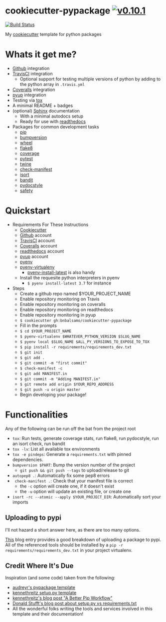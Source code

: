 # cookiecutter-pypackage [![v0.10.1](https://img.shields.io/badge/version-0.10.1-blue.svg)](https://github.com/bnbalsamo/cookiecutter-pypackage/releases)

[![Build Status](https://travis-ci.org/bnbalsamo/cookiecutter-pypackage.svg?branch=master)](https://travis-ci.org/bnbalsamo/cookiecutter-pypackage)

My [cookiecutter](https://github.com/audreyr/cookiecutter) template for python packages

# Whats it get me?
- [Github](https://github.com/) integration
- [TravisCI](https://travis-ci.org/) integration
    - Optional support for testing multiple versions of python by adding to the python array in ```.travis.yml```
- [Coveralls](https://coveralls.io/) integration
- [pyup](https://pyup.io/) integration
- Testing via [tox](https://tox.readthedocs.io/en/latest/)
- A minimal README + badges
- (optional) [Sphinx](http://www.sphinx-doc.org) documentation
    - With a minimal autodocs setup
    - Ready for use with [readthedocs](https://readthedocs.org/)
- Packages for common development tasks
    - [pip](https://pip.pypa.io/en/latest/)
    - [bumpversion](https://github.com/peritus/bumpversion)
    - [wheel](http://pythonwheels.com/)
    - [flake8](http://flake8.pycqa.org/en/latest/)
    - [coverage](https://coverage.readthedocs.io/en/latest/)
    - [pytest](https://docs.pytest.org/en/latest/)
    - [twine](https://pypi.python.org/pypi/twine)
    - [check-manifest](https://github.com/mgedmin/check-manifest)
    - [isort](https://github.com/timothycrosley/isort)
    - [bandit](https://github.com/PyCQA/bandit)
    - [pydocstyle](www.pydocstyle.org/en/latest/)
    - [safety](https://pyup.io/docs/safety/installation-and-usage/)

# Quickstart

- Requirements For These Instructions
    - [Cookiecutter](https://github.com/audreyr/cookiecutter)
    - [Github](https://github.com/) account
    - [TravisCI](https://travis-ci.org/) account
    - [Coveralls](https://coveralls.io/) account
    - [readthedocs](https://readthedocs.org/) account
    - [pyup](https://pyup.io/) account
    - [pyenv](https://github.com/pyenv/pyenv)
    - [pyenv-virtualenv](https://github.com/pyenv/pyenv-virtualenv)
        - [pyenv-install-latest](https://github.com/momo-lab/pyenv-install-latest) is also handy
    - Install the requesite python interpreters in pyenv
        - ```$ pyenv install-latest 3.7``` for instance
- Steps
    - Create a github repo named $YOUR_PROJECT_NAME
    - Enable repository monitoring on Travis
    - Enable repository monitoring on coveralls
    - Enable repository monitoring on readthedocs
    - Enable repository monitoring in pyup
    - ```$ cookiecutter gh:bnbalsamo/cookiecutter-pypackage```
    - Fill in the prompts
    - ```$ cd $YOUR_PROJECT_NAME```
    - ```$ pyenv-virtualenv $WHATEVER_PYTHON_VERSION $SLUG_NAME```
    - ```$ pyenv local $SLUG_NAME $ALL_PY_VERSIONS_TO_EXPOSE_TO_TOX```
    - ```$ pip install -r requirements/requirements_dev.txt```
    - ```$ git init```
    - ```$ git add .```
    - ```$ git commit -m "first commit"```
    - ```$ check-manifest -c```
    - ```$ git add MANIFEST.in```
    - ```$ git commit -m "Adding MANIFEST.in"```
    - ```$ git remote add origin $YOUR_REPO_ADDRESS```
    - ```$ git push -u origin master```
    - Begin developing your package!

# Functionalities

Any of the following can be run off the bat from the project root

* ```tox```: Run tests, generate coverage stats, run flake8, run pydocstyle, run an isort check, run bandit
* ```tox -lv```: List all available tox environments
* ```tox -e pindeps```: Generate a ```requirements.txt``` with pinned dependencies.
* ```bumpversion $PART```: Bump the version number of the project
    * ```git push && git push --tags``` to upload/release to git
* ```autopep8 .```: Automatically fix some pep8 errors
* ``` check-manifest .```: Check that your manifest file is correct
    * the ```-c``` option will create one, if it doesn't exist
    * the ```-u``` option will update an existing file, or create one
* ```isort -rc --atomic --apply $YOUR_PROJECT_DIR```: Automatically sort your imports

## Uploading to pypi

I'll not hazard a short answer here, as there are too many options.

[This](https://hynek.me/articles/sharing-your-labor-of-love-pypi-quick-and-dirty/) blog
entry provides a good breakdown of uploading a package to pypi. All of the referenced
tools should be installed by a ```pip -r requirements/requirements_dev.txt``` in your project
virtualenv.


## Credit Where It's Due

Inspiration (and some code) taken from the following:
* [audreyr's pypackage template](https://github.com/audreyr/cookiecutter-pypackage)
* [kennethreitz setup.py template](https://github.com/kennethreitz/setup.py/blob/master/setup.py)
* [kennethreitz's blog post "A Better Pip Workflow"](https://www.kennethreitz.org/essays/a-better-pip-workflow)
* [Donald Stufft's blog post about setup.py vs requirements.txt](https://caremad.io/posts/2013/07/setup-vs-requirement/)
* All the wonderful folks writing the tools and services involved in this template and their documentation!
